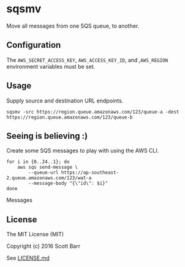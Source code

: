 # sqsmv

Move all messages from one SQS queue, to another.


## Configuration

The `AWS_SECRET_ACCESS_KEY`, `AWS_ACCESS_KEY_ID`, and ,`AWS_REGION`
environment variables must be set.


## Usage

Supply source and destination URL endpoints.

    sqsmv -src https://region.queue.amazonaws.com/123/queue-a -dest https://region.queue.amazonaws.com/123/queue-b


## Seeing is believing :)

Create some SQS messages to play with using the AWS CLI.

    for i in {0..24..1}; do
        aws sqs send-message \
            --queue-url https://ap-southeast-2.queue.amazonaws.com/123/wat-a
            --message-body "{\"id\": $i}"
    done


Messages

## License

The MIT License (MIT)

Copyright (c) 2016 Scott Barr

See [LICENSE.md](LICENSE.md)
